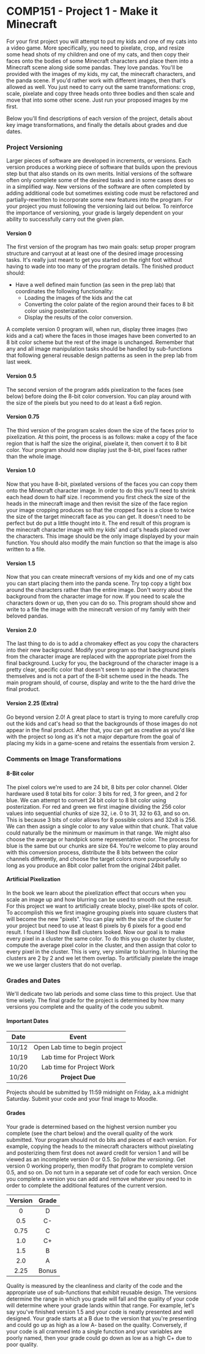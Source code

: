 # COMP151 - Project 1 - Make it Minecraft


For your first project you will attempt to put my kids and one of my cats into a video game.  More specifically, you need to pixelate, crop, and resize some head shots of my children and one of my cats, and then copy their faces onto the bodies of some Minecraft characters and place them into a Minecraft scene along side some pandas. They love pandas. You'll be provided with the images of my kids, my cat, the minecraft characters, and the panda scene. If you'd rather work with different images, then that's allowed as well. You just need to carry out the same transformations: crop, scale, pixelate and copy three heads onto three bodies and then scale and move that into some other scene. Just run your proposed images by me first.

Below you'll find descriptions of each version of the project, details about key image transformations, and finally the details about grades and due dates.


### Project Versioning

Larger pieces of software are developed in increments, or versions.  Each version produces a working piece of software that builds upon the previous step but that also stands on its own merits.  Initial versions of the software often only complete some of the desired tasks and in some cases does so in a simplified way.  New versions of the software are often completed by adding additional code but sometimes existing code must be refactored and partially-rewritten to incorporate some new features into the program.  For your project you must following the versioning laid out below. To reinforce the importance of versioning, your grade is largely dependent on your ability to successfully carry out the given plan.

#### Version 0

The first version of the program has two main goals: setup proper program structure and carryout at at least one of the desired image processing tasks. It's really just meant to get you started on the right foot without having to wade into too many of the program details. The finished product should:

* Have a well defined main function (as seen in the prep lab) that coordinates the following functionality:
    * Loading the images of the kids and the cat
    * Converting the color palate of the region around their faces to 8 bit color using posterization.
    * Display the results of the color conversion.

A complete version 0 program will, when run, display three images (two kids and a cat) where the faces in those images have been converted to an 8 bit color scheme but the rest of the image is unchanged. Remember that any and all image manipulation tasks should be handled by sub-functions that following general reusable design patterns as seen in the prep lab from last week.

#### Version 0.5

The second version of the program adds pixelization to the faces (see below) before doing the 8-bit color conversion. You can play around with the size of the pixels but you need to do at least a 6x6 region.  

#### Version 0.75

The third version of the program scales down the size of the faces prior to pixelization.  At this point, the process is as follows: make a copy of the face region that is half the size the original, pixelate it, then convert it to 8 bit color.  Your program should now display just the 8-bit, pixel faces rather than the whole image.

#### Version 1.0

Now that you have 8-bit, pixelated versions of the faces you can copy them onto the Minecraft character image.  In order to do this you'll need to shrink each head down to half size.  I recommend you first check the size of the heads in the minecraft image and then revisit the size of the face region your image cropping produces so that the cropped face is a close to twice the size of the target minecraft face as you can get.  It doesn't need to be perfect but do put a little thought into it. The end result of this program is the minecraft character image with my kids' and cat's heads placed over the characters.  This image should be the only image displayed by your main function. You should also modify the main function so that the image is also written to a file.

#### Version 1.5

Now that you can create minecraft versions of my kids and one of my cats you can start placing them into the panda scene. Try top copy a tight box around the characters rather than the entire image. Don't worry about the background from the character image for now. If you need to scale the characters down or up, then you can do so.  This program should show and write to a file the image with the minecraft version of my family with their beloved pandas.

#### Version 2.0

The last thing to do is to add a chromakey effect as you copy the characters into their new background. Modify your program so that background pixels from the character image are replaced with the appropriate pixel from the final background. Lucky for you, the background of the character image is a pretty clear, specific color that doesn't seem to appear in the characters themselves and is not a part of the 8-bit scheme used in the heads. The main program should, of course, display and write to the the hard drive the final product.

#### Version 2.25 (Extra)

Go beyond version 2.0! A great place to start is trying to more carefully crop out the kids and cat's head so that the backgrounds of those images do not appear in the final product. After that, you can get as creative as you'd like with the project so long as it's not a major departure from the goal of placing my kids in a game-scene and retains the essentials from version 2.


### Comments on Image Transformations

#### 8-Bit color

The pixel colors we're used to are 24 bit, 8 bits per color channel. Older hardware used 8 total bits for color: 3 bits for red, 3 for green, and 2 for blue. We can attempt to convert 24 bit color to 8 bit color using posterization. For red and green we first imagine dividing the 256 color values into sequential chunks of size 32, i.e. 0 to 31, 32 to 63, and so on. This is because 3 bits of color allows for 8 possible colors and 32x8 is 256. We can then assign a single color to any value within that chunk. That value could naturally be the minimum or maximum in that range. We might also choose the average or handpick some representative color.  The process for blue is the same but our chunks are size 64. You're welcome to play around with this conversion process, distribute the 8 bits between the color channels differently, and choose the target colors more purposefully so long as you produce an 8bit color pallet from the original 24bit pallet.

#### Artificial Pixelization

In the book we learn about the pixelization effect that occurs when you scale an image up and how blurring can be used to smooth out the result. For this project we want to artificially create blocky, pixel-like spots of color. To accomplish this we first imagine grouping pixels into square clusters that will become the new "pixels". You can play with the size of the cluster for your project but need to use at least 6 pixels by 6 pixels for a good end result.  I found I liked how 8x8 clusters looked.  Now our goal is to make every pixel in a cluster the same color. To do this you go cluster by cluster, compute the average pixel color in the cluster, and then assign that color to every pixel in the cluster.  This is very, very similar to blurring. In blurring the clusters are 2 by 2 and we let them overlap. To artificially pixelate the image we we use larger clusters that do not overlap.

### Grades and Dates

We'll dedicate two lab periods and some class time to this project. Use that time wisely. The final grade for the project is determined by how many versions you complete and the quality of the code you submit.

#### Important Dates

| Date | Event |
| :----: | :-----: |
| 10/12 | Open Lab time to begin project |
| 10/19 | Lab time for Project Work |
| 10/20 | Lab time for Project Work |
| 10/26 | **Project Due** |

Projects should be submitted by 11:59 midnight on Friday, a.k.a midnight Saturday. Submit your code and your final image to Moodle.

#### Grades
Your grade is determined based on the highest version number you complete (see the chart below) and the overall quality of the work submitted.  Your program should not do bits and pieces of each version. For example, copying the heads to the minecraft characters without pixelating and posterizing them first does not award credit for version 1 and will be viewed as an incomplete version 0 or 0.5. So *follow the versioning*. Get version 0 working properly, then modify that program to complete version 0.5, and so on. Do not turn in a separate set of code for each version. Once you complete a version you can add and remove whatever you need to in order to complete the additional features of the current version.

| Version | Grade |
| :-----: | :---: |
| 0 | D  |
| 0.5 | C- |
| 0.75 | C |
| 1.0 | C+ |
| 1.5 | B |
| 2.0 | A |
| 2.25 | Bonus |

Quality is measured by the cleanliness and clarity of the code and the appropriate use of sub-functions that exhibit reusable design. The versions determine the range in which you grade will fall and the quality of your code will determine where your grade lands within that range.  For example, let's say you've finished version 1.5 and your code is neatly presented and well designed. Your grade starts at a B due to the version that you're presenting and could go up as high as a low A- based on the quality. Conversely, if your code is all crammed into a single function and your variables are poorly named, then your grade could go down as low as a high C+ due to poor quality.
